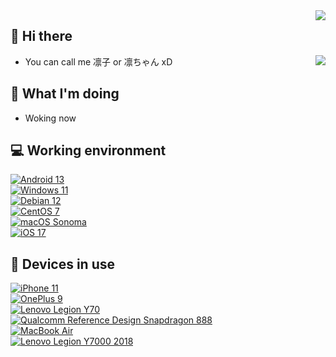 
<img align="right" src="https://komarev.com/ghpvc/?username=LynnrinChan" />

## 👋 Hi there

<a href="https://spotify-github-profile.vercel.app/api/view?uid=tgtfnoq6d6wccnfcxcjiwyzv7&redirect=true"><img align="right" src="https://spotify-github-profile.vercel.app/api/view?uid=tgtfnoq6d6wccnfcxcjiwyzv7&cover_image=true&theme=novatorem&bar_color=53b14f&bar_color_cover=false" /></a>

 - You can call me 凛子 or 凛ちゃん xD

## 🤔 What I'm doing
 - Woking now

## 💻 Working environment
[![Android 13](https://img.shields.io/badge/Android%2013-3ddc84?style=flat-square&logo=android&logoColor=ffffff)](https://www.android.com/android-13/)<br>
[![Windows 11](https://img.shields.io/badge/Windows%2011-00adef?style=flat-square&logo=windows11&logoColor=ffffff)](#)<br>
[![Debian 12](https://img.shields.io/badge/Debian%2012-C70036?style=flat-square&logo=debian&logoColor=ffffff)](https://www.debian.org)<br>
[![CentOS 7](https://img.shields.io/badge/CentOS%207-a14f8c?style=flat-square&logo=centos&logoColor=#ffffff)](https://www.centos.org)<br>
[![macOS Sonoma](https://img.shields.io/badge/macOS%20Sonoma-4f4f4f?style=flat-square&logo=Apple&logoColor=ffffff)](https://www.apple.com/macos/sonoma/)<br>
[![iOS 17](https://img.shields.io/badge/iOS%2017-4f4f4f?style=flat-square&logo=Apple&logoColor=ffffff)](https://www.apple.com/ios/ios-17/)<br>

## 📱 Devices in use

[![iPhone 11](https://img.shields.io/badge/iPhone%2011-a2aaad?style=flat-square&logo=apple&logoColor=ffffff)](https://support.apple.com/kb/SP804)<br>
[![OnePlus 9](https://img.shields.io/badge/OnePlus%209-f50514?style=flat-square&logo=oneplus&logoColor=ffffff)](https://www.oneplus.com/us/9)<br>
[![Lenovo Legion Y70](https://img.shields.io/badge/Lenovo%20Legion%20Y70-e60012?style=flat-square&logo=lenovo&logoColor=ffffff)](https://www.gsmarena.com/lenovo_legion_y70-11747.php)<br>
[![Qualcomm Reference Design Snapdragon 888](https://img.shields.io/badge/QRD%20888-121212?style=flat-square&logo=qualcomm&logoColor=ffffff)](#)<br>
[![MacBook Air](https://img.shields.io/badge/MacBook%20Air-a2aaad?style=flat-square&logo=apple&logoColor=ffffff)](https://support.apple.com/kb/SP825)<br>
[![Lenovo Legion Y7000 2018](https://img.shields.io/badge/Lenovo%20Legion%20Y7000%202018-e60012?style=flat-square&logo=lenovo&logoColor=ffffff)](https://www.lenovo.com)<br>
